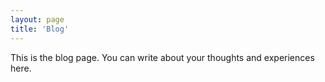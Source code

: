 ```yaml
---
layout: page
title: 'Blog'
---
```


This is the blog page. You can write about your thoughts and experiences here.

